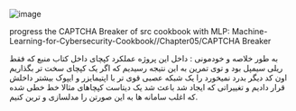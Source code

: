 ![image](https://github.com/M-Amin-Kiani/Captcha_Recognition/assets/100538655/3c776a18-0384-4dec-8251-f7083d5fd56f)

progress the CAPTCHA Breaker of src cookbook with MLP: Machine-Learning-for-Cybersecurity-Cookbook//Chapter05/CAPTCHA Breaker


به طور خلاصه و خودمونی : 
داخل این پروژه عملکرد کپچای داخل کتاب منبع که فقط ریلی سیمپل بود و توی تمرین به این نتیجه رسیدیم که اگر یک کپچای سخت تر بگذاریم اون کد دیگر بدرد نمیخورد را یک شبکه عصبی قوی تر با اپتیمایزر و ایپوک بیشتر داخلش قرار دادیم و تغییراتی که ایجاد شد باعث شد یک دیتاست کپچاهای مثالا خط خطی شده که اغلب سامانه ها به این صورتن را مدلسازی و ترین کنیم.
